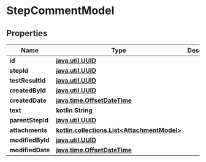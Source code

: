 
# StepCommentModel

## Properties
| Name | Type | Description | Notes |
| ------------ | ------------- | ------------- | ------------- |
| **id** | [**java.util.UUID**](java.util.UUID.md) |  |  |
| **stepId** | [**java.util.UUID**](java.util.UUID.md) |  |  |
| **testResultId** | [**java.util.UUID**](java.util.UUID.md) |  |  |
| **createdById** | [**java.util.UUID**](java.util.UUID.md) |  |  |
| **createdDate** | [**java.time.OffsetDateTime**](java.time.OffsetDateTime.md) |  |  |
| **text** | **kotlin.String** |  |  [optional] |
| **parentStepId** | [**java.util.UUID**](java.util.UUID.md) |  |  [optional] |
| **attachments** | [**kotlin.collections.List&lt;AttachmentModel&gt;**](AttachmentModel.md) |  |  [optional] |
| **modifiedById** | [**java.util.UUID**](java.util.UUID.md) |  |  [optional] |
| **modifiedDate** | [**java.time.OffsetDateTime**](java.time.OffsetDateTime.md) |  |  [optional] |



